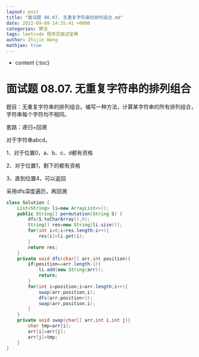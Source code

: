 ```yaml
---
layout: post
title: "面试题 08.07. 无重复字符串的排列组合.md"
date: 2022-09-09 14:35:41 +0800
categories: 算法
tags: leetcode 程序员面试宝典
author: Zhijie Wang
mathjax: true
---
```



* content
{:toc}














# 面试题 08.07. 无重复字符串的排列组合

题目：无重复字符串的排列组合。编写一种方法，计算某字符串的所有排列组合，字符串每个字符均不相同。

套路：递归+回溯

对于字符串abcd，

1、对于位置0，a、b、c、d都有资格

2、对于位置1，剩下的都有资格

3、直到位置4，可以返回

采用dfs深度遍历，再回溯

```java
class Solution {
    List<String> li=new ArrayList<>();
    public String[] permutation(String S) {
        dfs(S.toCharArray(),0);
        String[] res=new String[li.size()];
        for(int i=0;i<res.length;i++){
            res[i]=li.get(i);
        }
        return res;
    }
    private void dfs(char[] arr,int position){
        if(position==arr.length-1){
            li.add(new String(arr));
            return;
        }
        for(int i=position;i<arr.length;i++){
            swap(arr,position,i);
            dfs(arr,position+1);
            swap(arr,position,i);
        }
    }
    private void swap(char[] arr,int i,int j){
        char tmp=arr[i];
        arr[i]=arr[j];
        arr[j]=tmp;
    }
}
```

